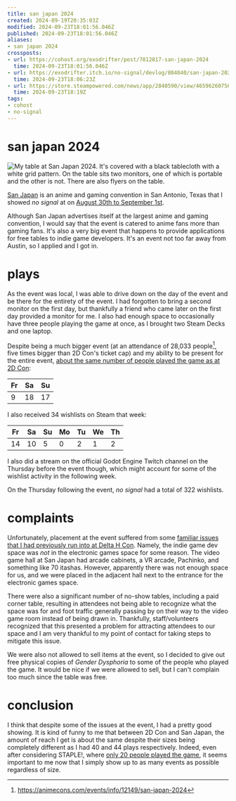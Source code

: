 ```yaml
---
title: san japan 2024
created: 2024-09-19T20:35:03Z
modified: 2024-09-23T18:01:56.046Z
published: 2024-09-23T18:01:56.046Z
aliases:
- san japan 2024
crossposts:
- url: https://cohost.org/exodrifter/post/7812817-san-japan-2024
  time: 2024-09-23T18:01:56.046Z
- url: https://exodrifter.itch.io/no-signal/devlog/804040/san-japan-2024
  time: 2024-09-23T18:06:23Z
- url: https://store.steampowered.com/news/app/2840590/view/4659626075697041922
  time: 2024-09-23T18:19Z
tags:
- cohost
- no-signal
---
```


# san japan 2024

![My table at San Japan 2024. It's covered with a black tablecloth with a white grid pattern. On the table sits two monitors, one of which is portable and the other is not. There are also flyers on the table.](20240919203503-table.jpg)

[San Japan](../notes/san-japan.md) is an anime and gaming convention in San Antonio, Texas that I showed _no signal_ at on [August 30th to September 1st](20240623220847.md).

Although San Japan advertises itself at the largest anime and gaming convention, I would say that the event is catered to anime fans more than gaming fans. It's also a very big event that happens to provide applications for free tables to indie game developers. It's an event not too far away from Austin, so I applied and I got in.

# plays

As the event was local, I was able to drive down on the day of the event and be there for the entirety of the event. I had forgotten to bring a second monitor on the first day, but thankfully a friend who came later on the first day provided a monitor for me. I also had enough space to occasionally have three people playing the game at once, as I brought two Steam Decks and one laptop.

Despite being a much bigger event (at an attendance of 28,033 people[^1], five times bigger than 2D Con's ticket cap) and my ability to be present for the entire event, [about the same number of people played the game as at 2D Con](20240919200017.md#plays):

| Fr | Sa | Su |
|----|----|----|
|  9 | 18 | 17 |

I also received 34 wishlists on Steam that week:

| Fr | Sa | Su | Mo | Tu | We | Th |
|----|----|----|----|----|----|----|
| 14 | 10 |  5 |  0 |  2 |  1 |  2 |

I also did a stream on the official Godot Engine Twitch channel on the Thursday before the event though, which might account for some of the wishlist activity in the following week.

On the Thursday following the event, _no signal_ had a total of 322 wishlists.

# complaints

Unfortunately, placement at the event suffered from some [familiar issues that I had previously run into at Delta H Con](20240716080346.md). Namely, the indie game dev space was _not_ in the electronic games space for some reason. The video game hall at San Japan had arcade cabinets, a VR arcade, Pachinko, and something like 70 itashas. However, apparently there was not enough space for us, and we were placed in the adjacent hall next to the entrance for the electronic games space.

There were also a significant number of no-show tables, including a paid corner table, resulting in attendees not being able to recognize what the space was for and foot traffic generally passing by on their way to the video game room instead of being drawn in. Thankfully, staff/volunteers recognized that this presented a problem for attracting attendees to our space and I am very thankful to my point of contact for taking steps to mitigate this issue.

We were also not allowed to sell items at the event, so I decided to give out free physical copies of _Gender Dysphoria_ to some of the people who played the game. It would be nice if we were allowed to sell, but I can't complain too much since the table was free.

# conclusion

I think that despite some of the issues at the event, I had a pretty good showing. It is kind of funny to me that between 2D Con and San Japan, the amount of reach I get is about the same despite their sizes being completely different as I had 40 and 44 plays respectively. Indeed, even after considering STAPLE!, where [only 20 people played the game](20240415180849.md#plays), it seems important to me now that I simply show up to as many events as possible regardless of size.

[^1]: https://animecons.com/events/info/12149/san-japan-2024
